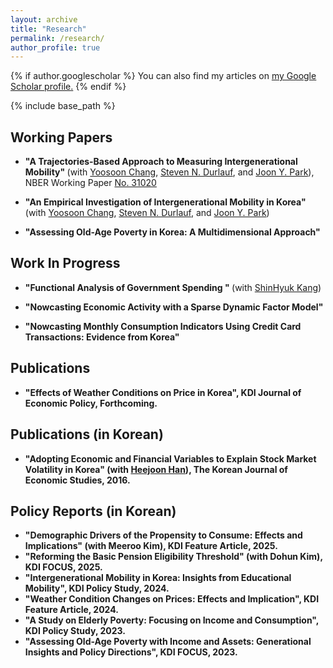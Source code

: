 ```yaml
---
layout: archive
title: "Research"
permalink: /research/
author_profile: true
---
```


{% if author.googlescholar %}
  You can also find my articles on <u><a href="{{author.googlescholar}}">my Google Scholar profile</a>.</u>
{% endif %}

{% include base_path %}


Working Papers
-----
* <b> "A Trajectories-Based Approach to Measuring Intergenerational Mobility" </b> (with [Yoosoon Chang](https://economics.indiana.edu/about/faculty/chang-yoosoon.html), [Steven N. Durlauf](https://harris.uchicago.edu/directory/steven-durlauf), and [Joon Y. Park](https://economics.indiana.edu/about/faculty/park-joon.html)),
  NBER Working Paper [No. 31020](https://www.nber.org/papers/w31020)

* <b> "An Empirical Investigation of Intergenerational Mobility in Korea" </b> (with [Yoosoon Chang](https://economics.indiana.edu/about/faculty/chang-yoosoon.html), [Steven N. Durlauf](https://harris.uchicago.edu/directory/steven-durlauf), and [Joon Y. Park](https://economics.indiana.edu/about/faculty/park-joon.html))

* <b> "Assessing Old-Age Poverty in Korea: A Multidimensional Approach" </b>



Work In Progress
-----

* <b> "Functional Analysis of Government Spending " </b> (with [ShinHyuk Kang](https://shinkangecon.github.io/))

* <b> "Nowcasting Economic Activity with a Sparse Dynamic Factor Model"

* <b> "Nowcasting Monthly Consumption Indicators Using Credit Card Transactions: Evidence from Korea"

Publications 
-----
* <b> "Effects of Weather Conditions on Price in Korea"</b>, KDI Journal of Economic Policy, Forthcoming.

Publications (in Korean)
-----
* <b>"Adopting Economic and Financial Variables to Explain Stock Market Volatility in Korea"</b> (with [Heejoon Han](https://sites.google.com/site/heejoonecon/)),
  The Korean Journal of Economic Studies, 2016.

Policy Reports (in Korean)
-----
* <b>"Demographic Drivers of the Propensity to Consume: Effects and Implications"</b> (with Meeroo Kim), KDI Feature Article, 2025.
* <b>"Reforming the Basic Pension Eligibility Threshold"</b> (with Dohun Kim), KDI FOCUS, 2025.
* <b>"Intergenerational Mobility in Korea: Insights from Educational Mobility"</b>, KDI Policy Study, 2024.
* <b>"Weather Condition Changes on Prices: Effects and Implication"</b>, KDI Feature Article, 2024.
* <b>"A Study on Elderly Poverty: Focusing on Income and Consumption"</b>, KDI Policy Study, 2023.
* <b>"Assessing Old-Age Poverty with Income and Assets: Generational Insights and Policy Directions"</b>, KDI FOCUS, 2023.
